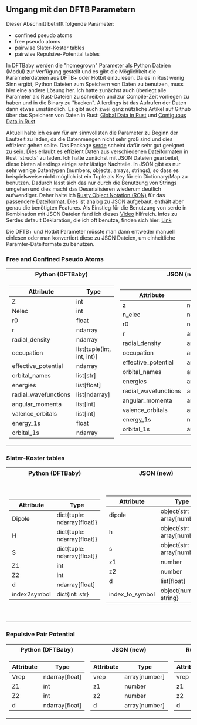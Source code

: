 ## Umgang mit den DFTB Parametern

Dieser Abschnitt betrifft folgende Parameter: 
 - confined pseudo atoms
 - free pseudo atoms 
 - pairwise Slater-Koster tables
 - pairwise Repulsive-Potential tables
    
In DFTBaby werden die "homegrown" Parameter als Python Dateien (Modul) zur 
Verfügung gestellt und es gibt die Möglichkeit die Parameterdateien aus
DFTB+ oder Hotbit einzulesen. Da es in Rust wenig Sinn ergibt, Python Dateien 
zum Speichern von Daten zu benutzen, muss hier eine andere Lösung her. Ich hatte
zunächst auch  überlegt alle Parameter als Rust-Dateien zu schreiben und
zur Compile-Zeit vorliegen zu haben und in die Binary zu "backen". Allerdings ist
das Aufrufen der Daten dann etwas umständlich.  Es gibt auch zwei
ganz nützliche Artikel auf Github über das Speichern von Daten in Rust: 
[Global Data in Rust](https://github.com/paulkernfeld/global-data-in-rust)
und [Contiguous Data in Rust](https://github.com/paulkernfeld/contiguous-data-in-rust)

Aktuell halte ich es am für am sinnvollsten die Parameter zu Beginn der Laufzeit zu laden,
da die Datenmengen nicht sehr groß sind und dies effizient gehen sollte. Das Package
[serde](https://serde.rs) scheint dafür sehr gut geeignet zu sein. Dies erlaubt es effizient Daten 
aus verschiedenen Dateiformaten in Rust ´structs´ zu laden. 
Ich hatte zunächst mit JSON Dateien gearbeitet, diese bieten allerdings einige sehr lästige Nachteile. 
In JSON gibt es nur sehr wenige Datentypen (numbers, objects, arrays, strings), so dass es beispielsweise
nicht möglich ist ein Tuple als Key für ein Dictionary/Map zu benutzen. Dadurch lässt sich das nur durch 
die Benutzung von Strings umgehen und dies macht das Deserialisieren wiederum deutlich aufwendiger. 
Daher halte ich [Rusty Object Notation (RON)](https://github.com/ron-rs/ron) für das passendere Dateiformat. 
Dies ist analog zu JSON aufgebaut, enthält aber genau die benötigten Features. 
Als Einstieg für die Benutzung von serde in Kombination mit JSON Dateien fand ich dieses [Video](https://www.youtube.com/watch?v=hIi_UlyIPMg) hilfreich.
Infos zu Serdes default Deklaration, die ich oft benutze, finden sich hier: [Link](https://serde.rs/field-attrs.html)  

Die DFTB+ und Hotbit Parameter müsste man dann entweder manuell einlesen oder man konvertiert diese
zu JSON Dateien, um einheitliche Paramter-Dateiformate zu benutzen. 

### Free and Confined Pseudo Atoms
<table>
<tr><th> Python (DFTBaby) </th><th> JSON (new) </th><th> Rust (new) </th></tr>
<tr><td>

| Attribute            | Type             |
|----------------------|------------------|
| Z                    | int              |
| Nelec                | int              |
| r0                   | float            |
| r                    | ndarray          |
| radial_density       | ndarray          |
| occupation           | list[tuple(int, int, int)] |
| effective_potential  | ndarray          |
| orbital_names        | list[str]        |
| energies             | list[float]      |
| radial_wavefunctions | list[ndarray]    |
| angular_momenta      | list[int]        |
| valence_orbitals     | list[int]        |
| energy_1s            | float            |
| orbital_1s           | ndarray          |

</td><td>

| Attribute            | Type              |
|----------------------|-------------------|
| z                    | number               |
| n_elec               | number               |
| r0                   | number             |
| r                    | array[number]       |
| radial_density       | array[number]       |
| occupation           | array[array[number]]  |
| effective_potential  | array[number]       |
| orbital_names        | array[string]         |
| energies             | array[number]       |
| radial_wavefunctions | array[array[number]] |
| angular_momenta      | array[number]         |
| valence_orbitals     | array[number]         |
| energy_1s            | number             |
| orbital_1s           | array[number]       |
</td><td>

| Attribute            | Type              |
|----------------------|-------------------|
| z                    | u8               |
| n_elec               | u8               |
| r0                   | f64             |
| r                    | array[f64]       |
| radial_density       | array[f64]       |
| occupation           | array[array[f64]]  |
| effective_potential  | array[f64]       |
| orbital_names        | array[str]         |
| energies             | array[f64]       |
| radial_wavefunctions | array[array[f64]] |
| angular_momenta      | array[u8]         |
| valence_orbitals     | array[u8]         |
| energy_1s            | number             |
| orbital_1s           | array[f64]       |
</td><td>

</td></tr> </table>

### Slater-Koster tables


<table>
<tr><th> Python (DFTBaby) </th><th> JSON (new) </th><th> Rust (new) </th></tr>
<tr><td>

| Attribute    | Type                        |
|--------------|-----------------------------|
| Dipole       | dict{tuple: ndarray[float]} |
| H            | dict{tuple: ndarray[float]} |
| S            | dict{tuple: ndarray[float]} |
| Z1           | int                         |
| Z2           | int                         |
| d            | ndarray[float]              |
| index2symbol | dict{int: str}              |

</td><td>

| Attribute       | Type                       |
|-----------------|----------------------------|
| dipole          | object{str: array[number]} |
| h               | object{str: array[number]} |
| s               | object{str: array[number]} |
| z1              | number                     |
| z2              | number                     |
| d               | list[float]                |
| index_to_symbol | object{number: string}     |

</td><td>

| Attribute       | Type             |
|-----------------|------------------|
| dipole          | HashMap<(u8, u8, u8), Array1<f64>>             |
| h               | HashMap<(u8, u8, u8), Array1<f64>>             |
| s               | HashMap<(u8, u8, u8), Array1<f64>>            |
| z1              | u8               |
| z2              | u8               |
| d               | Array1<f64> |
| index_to_symbol | HashMap<u8, String>            |

</td></tr> </table>


### Repulsive Pair Potential

<table>
<tr><th> Python (DFTBaby) </th><th> JSON (new) </th><th> Rust (new) </th></tr>
<tr><td>


| Attribute   | Type          |
|-------------|---------------|
| Vrep        | ndarray[float]|
| Z1          | int           |
| Z2          | int           |
| d           | ndarray[float]|

</td><td>

| Attribute   | Type          | 
|-------------|---------------|
| vrep        | array[number] | 
| z1          | number        | 
| z2          | number        | 
| d           | array[number] | 

</td><td>

| Attribute   | Type                |
|-------------|---------------------|
| vrep        | Array1<f64>                |
| z1          | u8                 |
| z2          | u8                 |
| d           | Array<f64>           |

</td></tr> </table>
